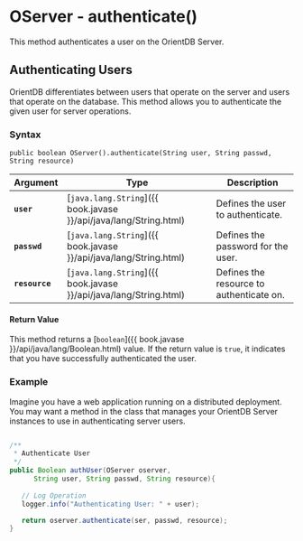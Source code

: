 
# OServer - authenticate()

This method authenticates a user on the OrientDB Server.

## Authenticating Users

OrientDB differentiates between users that operate on the server and users that operate on the database.  This method allows you to authenticate the given user for server operations.

### Syntax

```
public boolean OServer().authenticate(String user, String passwd, String resource)
```

| Argument | Type | Description |
|---|---|---|
| **`user`** | [`java.lang.String`]({{ book.javase }}/api/java/lang/String.html) | Defines the user to authenticate. |
| **`passwd`** | [`java.lang.String`]({{ book.javase }}/api/java/lang/String.html) | Defines the password for the user. |
| **`resource`** | [`java.lang.String`]({{ book.javase }}/api/java/lang/String.html) | Defines the resource to authenticate on. |

#### Return Value

This method returns a [`boolean`]({{ book.javase }}/api/java/lang/Boolean.html) value.  If the return value is `true`, it indicates that you have successfully authenticated the user.


### Example

Imagine you have a web application running on a distributed deployment.  You may want a method in the class that manages your OrientDB Server instances to use in authenticating server users.

```java

/**
 * Authenticate User
 */
public Boolean authUser(OServer oserver, 
      String user, String passwd, String resource){ 
    
   // Log Operation
   logger.info("Authenticating User: " + user);

   return oserver.authenticate(ser, passwd, resource);
}
```

